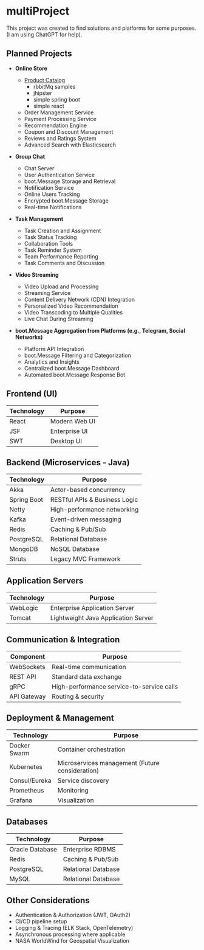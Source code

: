 # multiProject

This project was created to find solutions and platforms for some purposes. (I am using ChatGPT for help).

## Planned Projects

- **Online Store**
    - [Product Catalog](./Product_Catalog_Service/Product_Catalog_Service.md) 
       - rbbitMq  samples 
       - jhipster
       - simple spring boot
       - simple react
    - Order Management Service
    - Payment Processing Service
    - Recommendation Engine
    - Coupon and Discount Management
    - Reviews and Ratings System
    - Advanced Search with Elasticsearch

- **Group Chat**
    - Chat Server
    - User Authentication Service
    - boot.Message Storage and Retrieval
    - Notification Service
    - Online Users Tracking
    - Encrypted boot.Message Storage
    - Real-time Notifications

- **Task Management**
    - Task Creation and Assignment
    - Task Status Tracking
    - Collaboration Tools
    - Task Reminder System
    - Team Performance Reporting
    - Task Comments and Discussion

- **Video Streaming**
    - Video Upload and Processing
    - Streaming Service
    - Content Delivery Network (CDN) Integration
    - Personalized Video Recommendation
    - Video Transcoding to Multiple Qualities
    - Live Chat During Streaming

- **boot.Message Aggregation from Platforms (e.g., Telegram, Social Networks)**
    - Platform API Integration
    - boot.Message Filtering and Categorization
    - Analytics and Insights
    - Centralized boot.Message Dashboard
    - Automated boot.Message Response Bot

## Frontend (UI)

| Technology | Purpose |
|------------|---------|
| React | Modern Web UI |
| JSF | Enterprise UI |
| SWT | Desktop UI |

## Backend (Microservices - Java)

| Technology | Purpose |
|------------|---------|
| Akka | Actor-based concurrency |
| Spring Boot | RESTful APIs & Business Logic |
| Netty | High-performance networking |
| Kafka | Event-driven messaging |
| Redis | Caching & Pub/Sub |
| PostgreSQL | Relational Database |
| MongoDB | NoSQL Database |
| Struts | Legacy MVC Framework |

## Application Servers

| Technology | Purpose |
|------------|---------|
| WebLogic | Enterprise Application Server |
| Tomcat | Lightweight Java Application Server |

## Communication & Integration

| Component | Purpose |
|------------|---------|
| WebSockets | Real-time communication |
| REST API | Standard data exchange |
| gRPC | High-performance service-to-service calls |
| API Gateway | Routing & security |

## Deployment & Management

| Technology | Purpose |
|------------|---------|
| Docker Swarm | Container orchestration |
| Kubernetes | Microservices management (Future consideration) |
| Consul/Eureka | Service discovery |
| Prometheus | Monitoring |
| Grafana | Visualization |

## Databases

| Technology | Purpose |
|------------|---------|
| Oracle Database | Enterprise RDBMS |
| Redis | Caching & Pub/Sub |
| PostgreSQL | Relational Database |
| MySQL | Relational Database |

## Other Considerations

- Authentication & Authorization (JWT, OAuth2)
- CI/CD pipeline setup
- Logging & Tracing (ELK Stack, OpenTelemetry)
- Asynchronous processing where applicable
- NASA WorldWind for Geospatial Visualization